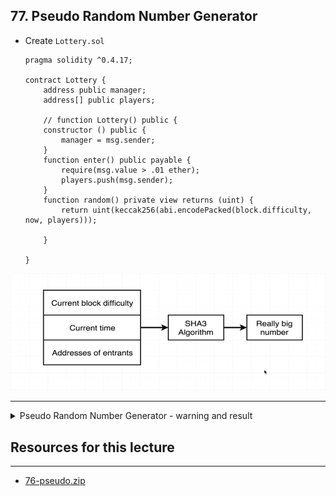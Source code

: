 ## 77. Pseudo Random Number Generator

-   Create `Lottery.sol`
    ```
    pragma solidity ^0.4.17;

    contract Lottery {
        address public manager;
        address[] public players;
        
        // function Lottery() public {
        constructor () public {
            manager = msg.sender;
        }
        function enter() public payable {
            require(msg.value > .01 ether);
            players.push(msg.sender);
        }
        function random() private view returns (uint) {
            return uint(keccak256(abi.encodePacked(block.difficulty, now, players)));
            
        }
        
    } 
    ```  

![77. Pseudo Random Number Generator](../imgs/77.1_Pseudo-Random-Number-Generator.png)

---

<details>
  <summary>Pseudo Random Number Generator - warning and result</summary>    

- [Warning: This function only accepts a single "bytes" argument. Please use "abi.encodePacked(...)" mean](https://ethereum.stackexchange.com/questions/50592/what-does-warning-this-function-only-accepts-a-single-bytes-argument-please)
---
![77. Pseudo Random Number Generator](../imgs/77.2_Pseudo-Random-Number-Generator.png)
</details>

##  Resources for this lecture

---

-   [76-pseudo.zip](https://github.com/web3-nfts/bt-web3/raw/main/Curricula/Ethereum-and-Solidity_The_Complete_Developers_Guide/resources/76-pseudo.zip)